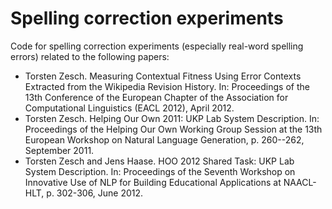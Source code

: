 # Spelling correction experiments

Code for spelling correction experiments (especially real-word spelling errors) related to the following papers:
 * Torsten Zesch. Measuring Contextual Fitness Using Error Contexts Extracted from the Wikipedia Revision History. In: Proceedings of the 13th Conference of the European Chapter of the Association for Computational Linguistics (EACL 2012), April 2012.
 * Torsten Zesch. Helping Our Own 2011: UKP Lab System Description. In: Proceedings of the Helping Our Own Working Group Session at the 13th European Workshop on Natural Language Generation, p. 260--262, September 2011. 
 * Torsten Zesch and Jens Haase. HOO 2012 Shared Task: UKP Lab System Description. In: Proceedings of the Seventh Workshop on Innovative Use of NLP for Building Educational Applications at NAACL-HLT, p. 302-306, June 2012. 
